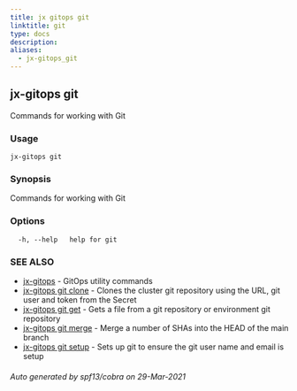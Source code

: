 ```yaml
---
title: jx gitops git
linktitle: git
type: docs
description: 
aliases:
  - jx-gitops_git
---
```


## jx-gitops git

Commands for working with Git

### Usage

```
jx-gitops git
```

### Synopsis

Commands for working with Git

### Options

```
  -h, --help   help for git
```

### SEE ALSO

* [jx-gitops](..)	 - GitOps utility commands
* [jx-gitops git clone](jx-gitops_git_clone)	 - Clones the cluster git repository using the URL, git user and token from the Secret
* [jx-gitops git get](jx-gitops_git_get)	 - Gets a file from a git repository or environment git repository
* [jx-gitops git merge](jx-gitops_git_merge)	 - Merge a number of SHAs into the HEAD of the main branch
* [jx-gitops git setup](jx-gitops_git_setup)	 - Sets up git to ensure the git user name and email is setup

###### Auto generated by spf13/cobra on 29-Mar-2021
